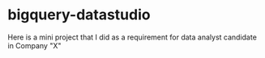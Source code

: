 # bigquery-datastudio

Here is a mini project that I did as a requirement for data analyst candidate in Company "X"
